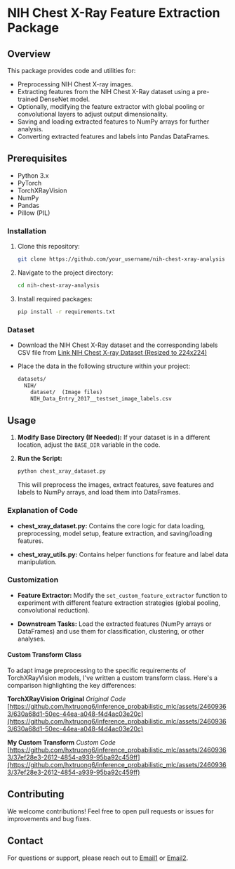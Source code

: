 # NIH Chest X-Ray Feature Extraction Package

## **Overview**

This package provides code and utilities for:

* Preprocessing NIH Chest X-ray images.
* Extracting features from the NIH Chest X-Ray dataset using a pre-trained DenseNet model.
* Optionally, modifying the feature extractor with global pooling or convolutional layers to adjust output dimensionality.
* Saving and loading extracted features to NumPy arrays for further analysis.
* Converting extracted features and labels into Pandas DataFrames.

## **Prerequisites**

* Python 3.x
* PyTorch
* TorchXRayVision
* NumPy
* Pandas
* Pillow (PIL)

### **Installation**

1. Clone this repository:

   ```bash
   git clone https://github.com/your_username/nih-chest-xray-analysis
   ```

2. Navigate to the project directory:

   ```bash
   cd nih-chest-xray-analysis 
   ```

3. Install required packages:

   ```bash
   pip install -r requirements.txt 
   ```

### **Dataset**

* Download the NIH Chest X-Ray dataset and the corresponding labels CSV file from [Link NIH Chest X-ray Dataset (Resized to 224x224)](https://academictorrents.com/details/e615d3aebce373f1dc8bd9d11064da55bdadede0)
* Place the data in the following structure within your project:

   ```md
   datasets/
     NIH/
       dataset/  (Image files)
       NIH_Data_Entry_2017__testset_image_labels.csv 
   ```

## **Usage**

1. **Modify Base Directory (If Needed):** If your dataset is in a different location, adjust the `BASE_DIR` variable in the code.

2. **Run the Script:**

   ```bash
   python chest_xray_dataset.py 
   ```

   This will preprocess the images, extract features, save features and labels to NumPy arrays, and load them into DataFrames.

### **Explanation of Code**

* **chest_xray_dataset.py:**  Contains the core logic for data loading, preprocessing, model setup, feature extraction, and saving/loading features.

* **chest_xray_utils.py:** Contains helper functions for feature and label data manipulation.

### **Customization**

* **Feature Extractor:** Modify the `set_custom_feature_extractor` function to experiment with different feature extraction strategies (global pooling, convolutional reduction).

* **Downstream Tasks:** Load the extracted features (NumPy arrays or DataFrames) and use them for classification, clustering, or other analyses.

#### **Custom Transform Class**

To adapt image preprocessing to the specific requirements of TorchXRayVision models, I've written a custom transform class. Here's a comparison highlighting the key differences:

**TorchXRayVision Original**
*Original Code*
[https://github.com/hxtruong6/inference_probabilistic_mlc/assets/24609363/630a68d1-50ec-44ea-a048-f4d4ac03e20c](https://github.com/hxtruong6/inference_probabilistic_mlc/assets/24609363/630a68d1-50ec-44ea-a048-f4d4ac03e20c)

**My Custom Transform**
*Custom Code*
[https://github.com/hxtruong6/inference_probabilistic_mlc/assets/24609363/37ef28e3-2612-4854-a939-95ba92c459ff](https://github.com/hxtruong6/inference_probabilistic_mlc/assets/24609363/37ef28e3-2612-4854-a939-95ba92c459ff)

## **Contributing**

We welcome contributions! Feel free to open pull requests or issues for improvements and bug fixes.

## **Contact**

For questions or support, please reach out to [Email1](mailto:hxtruong6@gmail.com) or [Email2](mailto:hxtruong@jaist.ac.jp).
